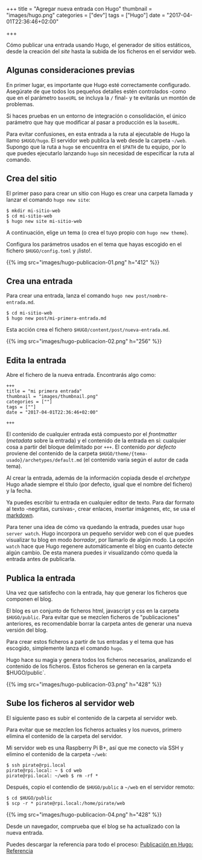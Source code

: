+++
title = "Agregar nueva entrada con Hugo"
thumbnail = "images/hugo.png"
categories = ["dev"]
tags = ["Hugo"]
date = "2017-04-01T22:36:46+02:00"

+++

Cómo publicar una entrada usando Hugo, el generador de sitios estáticos, desde la creación del _site_ hasta la subida de los ficheros en el servidor web. 

<!--more-->

## Algunas consideraciones previas

En primer lugar, es importante que Hugo esté correctamente configurado. Asegúrate de que todos los pequeños detalles estén controlados -como que en el parámetro `baseURL` se incluya la `/` final- y te evitarás un montón de problemas.

Si haces pruebas en un entorno de integración o consolidación, el único parámetro que hay que modificar al pasar a producción es la `baseURL`.

Para evitar confusiones, en esta entrada a la ruta al ejecutable de Hugo la llamo `$HUGO/hugo`. El servidor web publica la web desde la carpeta `~/web`. Supongo que la ruta a `hugo` se encuentra en el `$PATH` de tu equipo, por lo que puedes ejecutarlo lanzando `hugo` sin necesidad de especificar la ruta al comando.

## Crea del sitio

El primer paso para crear un sitio con Hugo es crear una carpeta llamada y lanzar el comando `hugo new site`:

```shell
$ mkdir mi-sitio-web
$ cd mi-sitio-web
$ hugo new site mi-sitio-web
```

A continuación, elige un tema (o crea el tuyo propio con `hugo new theme`).

Configura los parámetros usados en el tema que hayas escogido en el fichero `$HUGO/config.toml` y ¡listo!.

{{% img src="images/hugo-publicacion-01.png" h="412" %}}

## Crea una entrada

Para crear una entrada, lanza el comando `hugo new post/nombre-entrada.md`.

```shell
$ cd mi-sitio-web
$ hugo new post/mi-primera-entrada.md
```

Esta acción crea el fichero `$HUGO/content/post/nueva-entrada.md`.

{{% img src="images/hugo-publicacion-02.png" h="256" %}}

## Edita la entrada

Abre el fichero de la nueva entrada. Encontrarás algo como:

```
+++
title = "mi primera entrada"
thumbnail = "images/thumbnail.png"
categories = [""]
tags = [""]
date = "2017-04-01T22:36:46+02:00"

+++

```

El contenido de cualquier entrada está compuesto por el _frontmatter_ (_metadata_ sobre la entrada) y el contenido de la entrada en sí: cualquier cosa a partir del bloque delimitado por `+++`. El contenido _por defecto_ proviene del contenido de la carpeta `$HUGO/theme/{tema-usado}/archetypes/default.md` (el contenido varía según el autor de cada tema).

Al crear la entrada, además de la información copiada desde el _archetype_ Hugo añade siempre el título (por defecto, igual que el nombre del fichero) y la fecha.

Ya puedes escribir tu entrada en cualquier editor de texto. Para dar formato al texto -negritas, cursivas-, crear enlaces, insertar imágenes, etc, se usa el [markdown](https://es.wikipedia.org/wiki/Markdown).

Para tener una idea de cómo va quedando la entrada, puedes usar `hugo server watch`. Hugo incorpora un pequeño servidor web con el que puedes visualizar tu blog en modo _borrador_, por llamarlo de algún modo. La opción `watch` hace que Hugo regenere automáticamente el blog en cuanto detecte algún cambio. De esta manera puedes ir visualizando cómo queda la entrada antes de publicarla.

## Publica la entrada

Una vez que satisfecho con la entrada, hay que generar los ficheros que componen el blog.

El blog es un conjunto de ficheros html, javascript y css en la carpeta `$HUGO/public`. Para evitar que se mezclen ficheros de "publicaciones" anteriores, es recomendable borrar la carpeta antes de generar una nueva versión del blog.

Para crear estos ficheros a partir de tus entradas y el tema que has escogido, simplemente lanza el comando `hugo`.

Hugo hace su magia y genera todos los ficheros necesarios, analizando el contenido de los ficheros. Estos ficheros se generan en la carpeta $HUGO/public`.

{{% img src="images/hugo-publicacion-03.png" h="428" %}}

## Sube los ficheros al servidor web

El siguiente paso es subir el contenido de la carpeta al servidor web.

Para evitar que se mezclen los ficheros actuales y los nuevos, primero elimina el contenido de la carpeta del servidor.

Mi servidor web es una Raspberry Pi B+, así que me conecto vía SSH y elimino el contenido de la carpeta `~/web`:

```shell
$ ssh pirate@rpi.local
pirate@rpi.local: ~ $ cd web
pirate@rpi.local: ~/web $ rm -rf *
```

Después, copio el contendio de `$HUGO/public` a `~/web` en el servidor remoto:

```shell
$ cd $HUGO/public
$ scp -r * pirate@rpi.local:/home/pirate/web
```
{{% img src="images/hugo-publicacion-04.png" h="428" %}}

Desde un navegador, comprueba que el blog se ha actualizado con la nueva entrada.

Puedes descargar la referencia para todo el proceso: [Publicación en Hugo: Referencia](../../images/hugo-publicacion-paso-a-paso.png)





